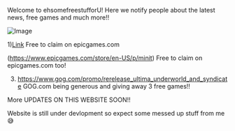 Welcome to ehsomefreestufforU! Here we notify people about the latest news, free games and much more!!




![Image](https://tenor.com/view/borgir-gif-22149357)



1)[Link](https://www.epicgames.com/store/en-US/p/a-plague-tale-innocence)
Free to claim on epicgames.com

(https://www.epicgames.com/store/en-US/p/minit)
Free to claim on epicgames.com too!

3) https://www.gog.com/promo/rerelease_ultima_underworld_and_syndicate
GOG.com being generous and giving away 3 free games!!















More UPDATES ON THIS WEBSITE SOON!!

Website is still under devlopment so expect some messed up stuff from me 😅
